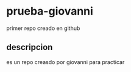 # prueba-giovanni
primer repo creado en github

## descripcion
es un repo creasdo por giovanni para practicar
